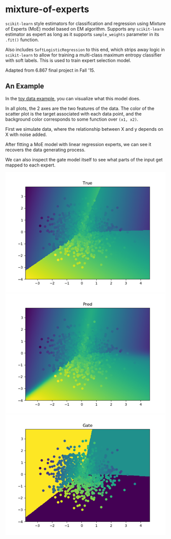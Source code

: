 # mixture-of-experts

`scikit-learn` style estimators for classification and regression using Mixture of Experts (MoE) model based on EM algorithm. Supports any `scikit-learn` estimator as expert as long as it supports `sample_weights` parameter in its `.fit()` function.

Also includes `SoftLogisticRegression` to this end, which strips away logic in `scikit-learn` to allow for training a multi-class maximum entropy classifier with soft labels. This is used to train expert selection model. 

Adapted from 6.867 final project in Fall '15.

## An Example

In the [toy data example](examples/toy_data.py), you can visualize what this model does.

In all plots, the 2 axes are the two features of the data. The color of the scatter plot is the target associated with each data point, and the background color corresponds to some function over `(x1, x2)`.

First we simulate data, where the relationship between X and y depends on X with noise added.

After fitting a MoE model with linear regression experts, we can see it recovers the data generating process.

We can also inspect the gate model itself to see what parts of the input get mapped to each expert. 


![True Targets](img/example_true.png)
![Predictions](img/example_pred.png)
![Expert Predictions](img/example_gate.png)